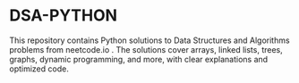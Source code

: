 # DSA-PYTHON
This repository contains Python solutions to Data Structures and Algorithms problems from neetcode.io . The solutions cover arrays, linked lists, trees, graphs, dynamic programming, and more, with clear explanations and optimized code.
